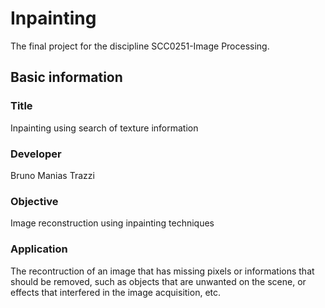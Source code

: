 # Inpainting
The final project for the discipline SCC0251-Image Processing.

## Basic information
### Title
Inpainting using search of texture information

### Developer
Bruno Manias Trazzi

### Objective
Image reconstruction using inpainting techniques

### Application
The recontruction of an image that has missing pixels or informations that should be removed, such as objects that are unwanted on the scene, or effects that interfered in the image acquisition, etc.
